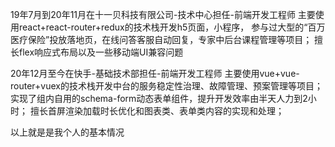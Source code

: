 19年7月到20年11月在十一贝科技有限公司-技术中心担任-前端开发工程师
主要使用react+react-router+redux的技术栈开发h5页面，小程序，
参与过大型的“百万医疗保险”投放落地页，在线问答客服自动回复，专家中后台课程管理等项目；
擅长flex响应式布局以及一些移动端UI兼容问题


20年12月至今在快手-基础技术部担任-前端开发工程师
主要使用vue+vue-router+vuex的技术栈开发中台的服务稳定性治理、故障管理、预案管理等项目；
实现了组内自用的schema-form动态表单组件，提升开发效率由半天人力到2小时；
擅长首屏渲染加载时长优化和图表类、表单类内容的实现和处理；

以上就是是我个人的基本情况